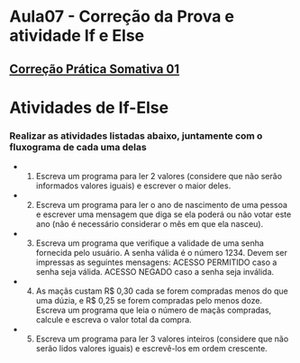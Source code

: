 # Aula07 - Correção da Prova e atividade If e Else

## [Correção Prática Somativa 01](https://forms.gle/msFc39JNwVnvTWPN8)

# Atividades de If-Else

### Realizar as atividades listadas abaixo, juntamente com o fluxograma de cada uma delas

- 1. Escreva um programa para ler 2 valores (considere que não serão informados valores iguais) e escrever o maior deles. 
- 2. Escreva um programa para ler o ano de nascimento de uma pessoa e escrever uma mensagem que diga se ela poderá ou não votar este ano (não é necessário considerar o mês em que ela nasceu). 
- 3. Escreva um programa que verifique a validade de uma senha fornecida pelo usuário. A senha válida é o número 1234. Devem ser impressas as seguintes mensagens: ACESSO PERMITIDO caso a senha seja válida. ACESSO NEGADO caso a senha seja inválida. 
- 4. As maçãs custam R$ 0,30 cada se forem compradas menos do que uma dúzia, e R$ 0,25 se forem compradas pelo menos doze. Escreva um programa que leia o número de maçãs compradas, calcule e escreva o valor total da compra. 
- 5. Escreva um programa para ler 3 valores inteiros (considere que não serão lidos valores iguais) e escrevê-los em ordem crescente. 





